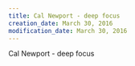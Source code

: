 ```yaml
---
title: Cal Newport - deep focus
creation_date: March 30, 2016
modification_date: March 30, 2016
---
```



Cal Newport - deep focus
